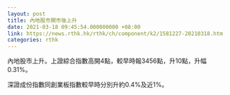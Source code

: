 ```yaml
---
layout: post
title: 內地股市開市後上升
date: 2021-03-18 09:45:54.000000000 +08:00
link: https://news.rthk.hk/rthk/ch/component/k2/1581227-20210318.htm
categories: rthk
---
```


內地股市上升。上證綜合指數高開4點，較早時報3456點，升10點，升幅0.31%。

深證成份指數同創業板指數較早時分別升約0.4%及近1%。
